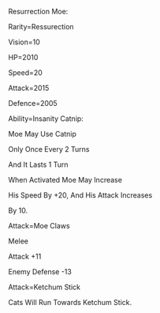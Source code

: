 Resurrection Moe:

Rarity=Ressurection

Vision=10

HP=2010

Speed=20

Attack=2015

Defence=2005

Ability=Insanity Catnip:

Moe May Use Catnip

Only Once Every 2 Turns

And It Lasts 1 Turn

When Activated Moe May Increase 

His Speed By +20, And His Attack Increases

By 10.

Attack=Moe Claws

Melee

Attack +11

Enemy Defense -13

Attack=Ketchum Stick

Cats Will Run Towards Ketchum Stick.
